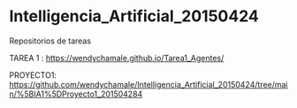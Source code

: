 # Intelligencia_Artificial_20150424
Repositorios  de tareas

TAREA  1 :
<https://wendychamale.github.io/Tarea1_Agentes/>

PROYECTO1:
https://github.com/wendychamale/Intelligencia_Artificial_20150424/tree/main/%5BIA1%5DProyecto1_201504284
